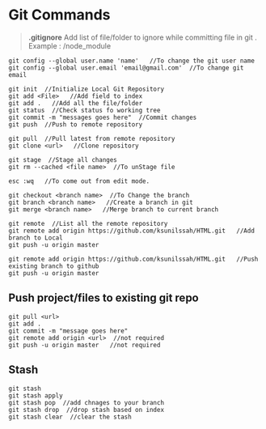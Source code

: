 # Git Commands

> **.gitignore** Add list of file/folder to ignore while committing file in git . Example : /node_module

```
git config --global user.name 'name'   //To change the git user name
git config --global user.email 'email@gmail.com'  //To change git email
```

```
git init  //Initialize Local Git Repository
git add <File>   //Add field to index
git add .   //Add all the file/folder
git status  //Check status fo working tree
git commit -m "messages goes here"  //Commit changes
git push  //Push to remote repository
```

```
git pull  //Pull latest from remote repository
git clone <url>   //Clone repository
```

```
git stage  //Stage all changes
git rm --cached <file name>  //To unStage file
```

```
esc :wq   //To come out from edit mode.
```

```
git checkout <branch name>  //To Change the branch
git branch <branch name>   //Create a branch in git
git merge <branch name>   //Merge branch to current branch
```

```
git remote  //List all the remote repository
git remote add origin https://github.com/ksunilssah/HTML.git   //Add branch to Local
git push -u origin master
```

```
git remote add origin https://github.com/ksunilssah/HTML.git   //Push existing branch to github
git push -u origin master
```

## Push project/files to existing git repo

```
git pull <url>
git add .
git commit -m "message goes here"
git remote add origin <url>  //not required
git push -u origin master   //not required
```

## Stash

```
git stash
git stash apply
git stash pop  //add chnages to your branch
git stash drop  //drop stash based on index
git stash clear  //clear the stash

```
